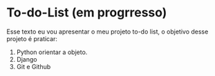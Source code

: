 # To-do-List (em progrresso)
Esse texto eu vou apresentar o meu projeto to-do list, o objetivo desse projeto é praticar:
1. Python orientar a objeto.
2. Django
3. Git e Github

